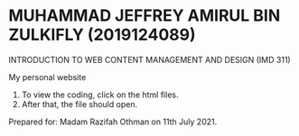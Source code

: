 # MUHAMMAD JEFFREY AMIRUL BIN ZULKIFLY (2019124089)
INTRODUCTION TO WEB CONTENT MANAGEMENT AND DESIGN (IMD 311)

My personal website

1. To view the coding, click on the html files.
2. After that, the file should open.

Prepared for: Madam Razifah Othman on 11th July 2021. 
